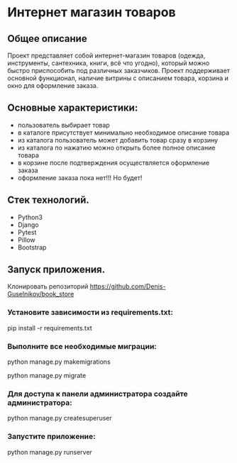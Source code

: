 # Интернет магазин товаров

## Общее описание
Проект представляет собой интернет-магазин товаров (одежда, инструменты, сантехника, книги, всё что угодно), который можно быстро приспособить под различных заказчиков. Проект поддерживает основной функционал, наличие витрины с описанием товара, корзина и окно для оформление заказа.

## Основные характеристики:
- пользователь выбирает товар
- в каталоге присутствует минимально необходимое описание товара
- из каталога пользователь может добавить товар сразу в корзину
- из каталога по нажатию можно открыть более полное описание товара
- в корзине после подтверждения осуществляется оформление заказа 
- оформление заказа пока нет!!! Но будет!

## Стек технологий.
- Python3
- Django
- Pytest
- Pillow
- Bootstrap

## Запуск приложения.

Клонировать репозиторий https://github.com/Denis-Guselnikov/book_store
### Установите зависимости из requirements.txt:

pip install -r requirements.txt

### Выполните все необходимые миграции:

python manage.py makemigrations

python manage.py migrate

### Для доступа к панели администратора создайте администратора:

python manage.py createsuperuser

### Запустите приложение:

python manage.py runserver
